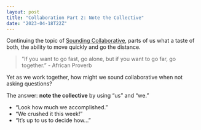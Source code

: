 ```yaml
---
layout: post
title: "Collaboration Part 2: Note the Collective"
date: "2023-04-18T22Z"
---
```


Continuing the topic of [Sounding Collaborative](/sound-collaborative/), parts of us what a taste of both, the ability to move quickly and go the distance.

>”If you want to go fast, go alone, but if you want to go far, go together.” - African Proverb

Yet as we work together, how might we sound collaborative when not asking questions?

The answer: **note the collective** by using “us” and “we.”

- “Look how much we accomplished.”
- “We crushed it this week!”
- “It’s up to us to decide how...”